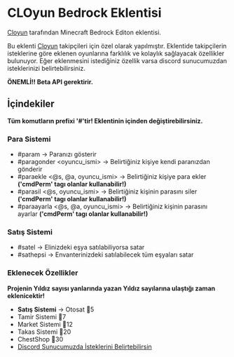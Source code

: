 # CLOyun Bedrock Eklentisi
 
[Cloyun](https://www.youtube.com/cloyun) tarafından Minecraft Bedrock Editon eklentisi.

Bu eklenti [Cloyun](https://www.youtube.com/cloyun) takipçileri için özel olarak yapılmıştır. Eklentide takipçilerin isteklerine göre eklenen oyunlarına farklılık ve kolaylık sağlayacak özellikler bulunuyor. Eğer eklenmesini istediğiniz özellik varsa discord sunucumuzdan isteklerinizi belirtebilirsiniz.

**ÖNEMLİ!! Beta API gerektirir.**

## İçindekiler
**Tüm komutların prefixi '#'tir! Eklentinin içinden değiştirebilirsiniz.**
### Para Sistemi
- #param -> Paranızı gösterir
- #paragonder <oyuncu_ismi> <miktar> -> Belirtiğiniz kişiye kendi paranızdan gönderir
- #paraekle <@s, @a, oyuncu_ismi> <miktar> -> Belirtiğiniz kişiye para ekler **('cmdPerm' tagı olanlar kullanabilir!)**
- #parasil <@s, oyuncu_ismi> <miktar> -> Belirtiğiniz kişinin parasını siler **('cmdPerm' tagı olanlar kullanabilir!)**
- #paraayarla <@s, @a, oyuncu_ismi> <miktar> -> Belirtiğiniz kişinin parasını ayarlar **('cmdPerm' tagı olanlar kullanabilir!)**

### Satış Sistemi
- #satel -> Elinizdeki eşya satılabiliyorsa satar
- #sathepsi -> Envanterinizdeki satılabilecek tüm eşyaları satar

### Eklenecek Özellikler
**Projenin Yıldız sayısı yanlarında yazan Yıldız sayılarına ulaştığı zaman eklenicektir!**
- **Satış Sistemi** -> Otosat 🌟5
- Tamir Sistemi 🌟7
- Market Sistemi 🌟12
- Takas Sistemi 🌟20
- ChestShop 🌟30
- [Discord Sunucumuzda İsteklerini Belirtebilirsin](https://discord.gg/gj9CmAAGDS)
